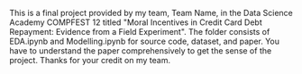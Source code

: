 This is a final project provided by my team, Team Name, in the Data Science Academy COMPFEST 12 titled "Moral Incentives in Credit Card Debt Repayment: Evidence from a Field Experiment".
The folder consists of EDA.ipynb and Modelling.ipynb for source code, dataset, and paper. You have to understand the paper comprehensively to get the sense of the project. 
Thanks for your credit on my team.
